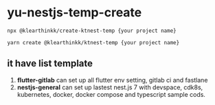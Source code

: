 # yu-nestjs-temp-create

`npx @klearthinkk/create-ktnest-temp {your project name}`

`yarn create @klearthinkk/ktnest-temp {your project name}`

## it have list template

1. **flutter-gitlab** can set up all flutter env setting, gitlab ci and fastlane
2. **nestjs-general** can set up lastest nest.js 7 with devspace, cdk8s, kubernetes, docker, docker compose and typescript sample cods.
